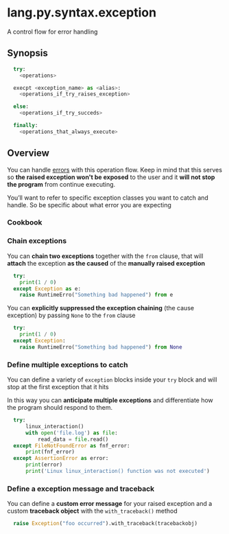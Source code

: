 # lang.py.syntax.exception

A control flow for error handling

## Synopsis

```py
  try:
    <operations>

  execpt <exception_name> as <alias>:
    <operations_if_try_raises_exception>

  else:
    <operations_if_try_succeds>

  finally:
    <operations_that_always_execute>
```

## Overview

You can handle [errors](./t7gf.md) with this operation flow. Keep in mind that this
serves so **the raised exception won't be exposed** to the user and it **will
not stop the program** from continue executing.

You’ll want to refer to specific exception classes you want to catch and
handle. So be specific about what error you are expecting

### Cookbook

### Chain exceptions

You can **chain two exceptions** together with the `from` clause, that will **attach**
the exception **as the caused** of the **manually raised exception**

```py
  try:
    print(1 / 0)
  except Exception as e:
    raise RuntimeErro("Something bad happened") from e
```

You can **explicitly suppressed the exception chaining** (the cause exception)
by passing `None` to the `from` clause

```py
  try:
    print(1 / 0)
  except Exception:
    raise RuntimeErro("Something bad happened") from None
```

### Define multiple exceptions to catch

You can define a variety of `exception` blocks inside your `try` block and will stop
at the first exception that it hits

In this way you can **anticipate multiple exceptions** and differentiate how the
program should respond to them.

```py
  try:
      linux_interaction()
      with open('file.log') as file:
          read_data = file.read()
  except FileNotFoundError as fnf_error:
      print(fnf_error)
  except AssertionError as error:
      print(error)
      print('Linux linux_interaction() function was not executed')
```

### Define a exception message and traceback

You can define a **custom error message** for your raised exception and a
custom **traceback object** with the `with_traceback()` method

```py
  raise Exception("foo occurred").with_traceback(tracebackobj)
```
